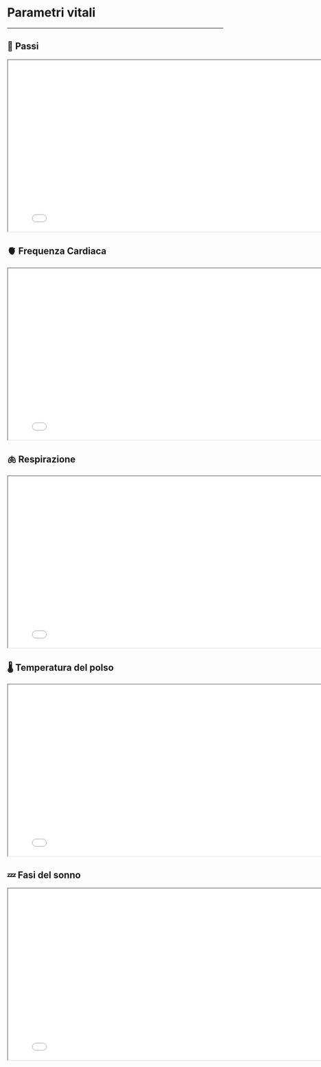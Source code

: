 # Parametri vitali

---

## 👣 **Passi**

<iframe src="grafico_interattivo_passi.html" width="800" height="400"></iframe>

<br>

## 🫀 **Frequenza Cardiaca**

<iframe src="grafico_interattivo_cuore.html" width="800" height="400"></iframe>

<br>

## 🫁 **Respirazione**

<iframe src="grafico_interattivo_respirazione.html" width="800" height="400"></iframe>

<br>

## 🌡️ **Temperatura del polso**

<iframe src="grafico_interattivo_polso.html" width="800" height="400"></iframe>

<br>

## 💤 **Fasi del sonno**

<iframe src="grafico_interattivo_sonno.html" width="800" height="400"></iframe>

<br>